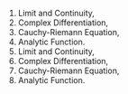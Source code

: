 1. Limit and Continuity,
2. Complex Differentiation,
3. Cauchy-Riemann Equation,
4. Analytic Function.
1. Limit and Continuity,
2. Complex Differentiation,
3. Cauchy-Riemann Equation,
4. Analytic Function.

